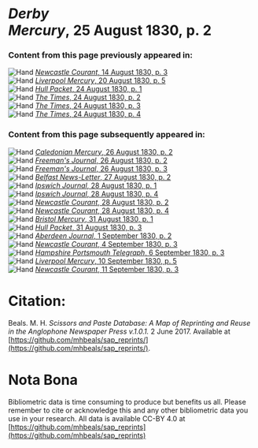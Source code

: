 # *Derby Mercury*, 25 August 1830, p. 2  
  
### Content from this page previously appeared in:  
![Hand](http://scissorsandpaste.net/wp-content/uploads/2017/06/smallhandpointer.png) [*Newcastle Courant*, 14 August 1830, p. 3](https://mhbeals.github.io/sap_html/Newcastle-Courant/Newcastle-Courant-14-August-1830-p-3)  
![Hand](http://scissorsandpaste.net/wp-content/uploads/2017/06/smallhandpointer.png) [*Liverpool Mercury*, 20 August 1830, p. 5](https://mhbeals.github.io/sap_html/Liverpool-Mercury/Liverpool-Mercury-20-August-1830-p-5)  
![Hand](http://scissorsandpaste.net/wp-content/uploads/2017/06/smallhandpointer.png) [*Hull Packet*, 24 August 1830, p. 1](https://mhbeals.github.io/sap_html/Hull-Packet/Hull-Packet-24-August-1830-p-1)  
![Hand](http://scissorsandpaste.net/wp-content/uploads/2017/06/smallhandpointer.png) [*The Times*, 24 August 1830, p. 2](https://mhbeals.github.io/sap_html/The-Times/The-Times-24-August-1830-p-2)  
![Hand](http://scissorsandpaste.net/wp-content/uploads/2017/06/smallhandpointer.png) [*The Times*, 24 August 1830, p. 3](https://mhbeals.github.io/sap_html/The-Times/The-Times-24-August-1830-p-3)  
![Hand](http://scissorsandpaste.net/wp-content/uploads/2017/06/smallhandpointer.png) [*The Times*, 24 August 1830, p. 4](https://mhbeals.github.io/sap_html/The-Times/The-Times-24-August-1830-p-4)  
  
### Content from this page subsequently appeared in:  
![Hand](http://scissorsandpaste.net/wp-content/uploads/2017/06/smallhandpointer.png) [*Caledonian Mercury*, 26 August 1830, p. 2](https://mhbeals.github.io/sap_html/Caledonian-Mercury/Caledonian-Mercury-26-August-1830-p-2)  
![Hand](http://scissorsandpaste.net/wp-content/uploads/2017/06/smallhandpointer.png) [*Freeman's Journal*, 26 August 1830, p. 2](https://mhbeals.github.io/sap_html/Freeman's-Journal/Freeman's-Journal-26-August-1830-p-2)  
![Hand](http://scissorsandpaste.net/wp-content/uploads/2017/06/smallhandpointer.png) [*Freeman's Journal*, 26 August 1830, p. 3](https://mhbeals.github.io/sap_html/Freeman's-Journal/Freeman's-Journal-26-August-1830-p-3)  
![Hand](http://scissorsandpaste.net/wp-content/uploads/2017/06/smallhandpointer.png) [*Belfast News-Letter*, 27 August 1830, p. 2](https://mhbeals.github.io/sap_html/Belfast-News-Letter/Belfast-News-Letter-27-August-1830-p-2)  
![Hand](http://scissorsandpaste.net/wp-content/uploads/2017/06/smallhandpointer.png) [*Ipswich Journal*, 28 August 1830, p. 1](https://mhbeals.github.io/sap_html/Ipswich-Journal/Ipswich-Journal-28-August-1830-p-1)  
![Hand](http://scissorsandpaste.net/wp-content/uploads/2017/06/smallhandpointer.png) [*Ipswich Journal*, 28 August 1830, p. 4](https://mhbeals.github.io/sap_html/Ipswich-Journal/Ipswich-Journal-28-August-1830-p-4)  
![Hand](http://scissorsandpaste.net/wp-content/uploads/2017/06/smallhandpointer.png) [*Newcastle Courant*, 28 August 1830, p. 2](https://mhbeals.github.io/sap_html/Newcastle-Courant/Newcastle-Courant-28-August-1830-p-2)  
![Hand](http://scissorsandpaste.net/wp-content/uploads/2017/06/smallhandpointer.png) [*Newcastle Courant*, 28 August 1830, p. 4](https://mhbeals.github.io/sap_html/Newcastle-Courant/Newcastle-Courant-28-August-1830-p-4)  
![Hand](http://scissorsandpaste.net/wp-content/uploads/2017/06/smallhandpointer.png) [*Bristol Mercury*, 31 August 1830, p. 1](https://mhbeals.github.io/sap_html/Bristol-Mercury/Bristol-Mercury-31-August-1830-p-1)  
![Hand](http://scissorsandpaste.net/wp-content/uploads/2017/06/smallhandpointer.png) [*Hull Packet*, 31 August 1830, p. 3](https://mhbeals.github.io/sap_html/Hull-Packet/Hull-Packet-31-August-1830-p-3)  
![Hand](http://scissorsandpaste.net/wp-content/uploads/2017/06/smallhandpointer.png) [*Aberdeen Journal*, 1 September 1830, p. 2](https://mhbeals.github.io/sap_html/Aberdeen-Journal/Aberdeen-Journal-1-September-1830-p-2)  
![Hand](http://scissorsandpaste.net/wp-content/uploads/2017/06/smallhandpointer.png) [*Newcastle Courant*, 4 September 1830, p. 3](https://mhbeals.github.io/sap_html/Newcastle-Courant/Newcastle-Courant-4-September-1830-p-3)  
![Hand](http://scissorsandpaste.net/wp-content/uploads/2017/06/smallhandpointer.png) [*Hampshire Portsmouth Telegraph*, 6 September 1830, p. 3](https://mhbeals.github.io/sap_html/Hampshire-Portsmouth-Telegraph/Hampshire-Portsmouth-Telegraph-6-September-1830-p-3)  
![Hand](http://scissorsandpaste.net/wp-content/uploads/2017/06/smallhandpointer.png) [*Liverpool Mercury*, 10 September 1830, p. 5](https://mhbeals.github.io/sap_html/Liverpool-Mercury/Liverpool-Mercury-10-September-1830-p-5)  
![Hand](http://scissorsandpaste.net/wp-content/uploads/2017/06/smallhandpointer.png) [*Newcastle Courant*, 11 September 1830, p. 3](https://mhbeals.github.io/sap_html/Newcastle-Courant/Newcastle-Courant-11-September-1830-p-3)  


# Citation: 

Beals. M. H. *Scissors and Paste Database: A Map of Reprinting and Reuse in the Anglophone Newspaper Press v.1.0.1.* 2 June 2017. Available at [https://github.com/mhbeals/sap_reprints/](https://github.com/mhbeals/sap_reprints/). 

# Nota Bona

Bibliometric data is time consuming to produce but benefits us all. Please remember to cite or acknowledge this and any other bibliometric data you use in your research. All data is available CC-BY 4.0 at [https://github.com/mhbeals/sap_reprints](https://github.com/mhbeals/sap_reprints)